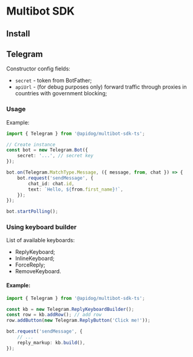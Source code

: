 # Multibot SDK
## Install

## Telegram
Constructor config fields:
* `secret` - token from BotFather;
* `apiUrl` - (for debug purposes only) forward traffic through proxies in countries with government blocking;

### Usage
Example:
```typescript
import { Telegram } from '@apidog/multibot-sdk-ts';

// Create instance
const bot = new Telegram.Bot({
    secret: '...', // secret key
});

bot.on(Telegram.MatchType.Message, ({ message, from, chat }) => {
    bot.request('sendMessage', {
        chat_id: chat.id,
        text: `Hello, ${from.first_name}!`,
    });
});

bot.startPolling();
```

### Using keyboard builder
List of available keyboards:
* ReplyKeyboard;
* InlineKeyboard;
* ForceReply;
* RemoveKeyboard.

#### Example:
```typescript
import { Telegram } from '@apidog/multibot-sdk-ts';

const kb = new Telegram.ReplyKeyboardBuilder();
const row = kb.addRow(); // add row
row.addButton(new Telegram.ReplyButton('Click me!'));

bot.request('sendMessage', {
    // ...
    reply_markup: kb.build(),
});
```
